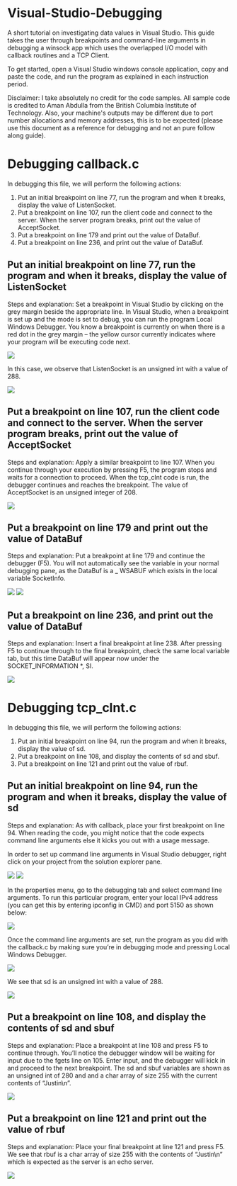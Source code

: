 # Visual-Studio-Debugging
A short tutorial on investigating data values in Visual Studio. This guide takes the user through breakpoints and command-line arguments in debugging a winsock app which uses the overlapped I/O model with callback routines and a TCP Client.

To get started, open a Visual Studio windows console application, copy and paste the code, and run the program as explained in each instruction period.

Disclaimer: I take absolutely no credit for the code samples. All sample code is credited to Aman Abdulla from the British Columbia Institute of Technology. Also, your machine's outputs may be different due to port number allocations and memory addresses, this is to be expected (please use this document as a reference for debugging and not an pure follow along guide).

# Debugging callback.c

In debugging this file, we will perform the following actions:

1. Put an initial breakpoint on line 77, run the program and when it breaks, display the value of ListenSocket.
2. Put a breakpoint on line 107, run the client code and connect to the server. When the server program breaks, print out the value of AcceptSocket.
3. Put a breakpoint on line 179 and print out the value of DataBuf.
4. Put a breakpoint on line 236, and print out the value of DataBuf.

## Put an initial breakpoint on line 77, run the program and when it breaks, display the value of ListenSocket

Steps and explanation: Set a breakpoint in Visual Studio by clicking on the grey margin beside the appropriate line. In Visual Studio, when a breakpoint is set up and the mode is set to debug, you can run the program Local Windows Debugger. You know a breakpoint is currently on when there is a red dot in the grey margin – the yellow cursor currently indicates where your program will be executing code next.

![](/Images/1.png)

In this case, we observe that ListenSocket is an unsigned int with a value of 288.

![](/Images/2.png)

## Put a breakpoint on line 107, run the client code and connect to the server. When the server program breaks, print out the value of AcceptSocket

Steps and explanation: Apply a similar breakpoint to line 107. When you continue through your execution by pressing F5, the program stops and waits for a connection to proceed. When the tcp_clnt code is run, the debugger continues and reaches the breakpoint.
The value of AcceptSocket is an unsigned integer of 208.

![](/Images/3.png)

## Put a breakpoint on line 179 and print out the value of DataBuf

Steps and explanation: Put a breakpoint at line 179 and continue the debugger (F5). You will not automatically see the variable in your normal debugging pane, as the DataBuf is a _ WSABUF which exists in the local variable SocketInfo.

![](/Images/4.png)
![](/Images/5.png)

## Put a breakpoint on line 236, and print out the value of DataBuf

Steps and explanation: Insert a final breakpoint at line 238. After pressing F5 to continue through to the final breakpoint, check the same local variable tab, but this time DataBuf will appear now under the SOCKET_INFORMATION *, SI. 

![](/Images/6.png)



# Debugging tcp_clnt.c

In debugging this file, we will perform the following actions:

1. Put an initial breakpoint on line 94, run the program and when it breaks, display the value of sd.
2. Put a breakpoint on line 108, and display the contents of sd and sbuf.
3. Put a breakpoint on line 121 and print out the value of rbuf.

## Put an initial breakpoint on line 94, run the program and when it breaks, display the value of sd

Steps and explanation: As with callback, place your first breakpoint on line 94. When reading the code, you might notice that the code expects command line arguments else it kicks you out with a usage message.

In order to set up command line arguments in Visual Studio debugger, right click on your project from the solution explorer pane.

![](/Images/7.png) ![](Images/8.png)

In the properties menu, go to the debugging tab and select command line arguments. To run this particular program, enter your local IPv4 address (you can get this by entering ipconfig in CMD) and port 5150 as shown below:

![](/Images/9)

Once the command line arguments are set, run the program as you did with the callback.c by making sure you’re in debugging mode and pressing Local Windows Debugger.

![](/Images/1.png)

We see that sd is an unsigned int with a value of 288.

![](Images/10.png)

## Put a breakpoint on line 108, and display the contents of sd and sbuf

Steps and explanation: Place a breakpoint at line 108 and press F5 to continue through. You’ll notice the debugger window will be waiting for input due to the fgets line on 105. Enter input, and the debugger will kick in and proceed to the next breakpoint.
The sd and sbuf variables are shown as an unsigned int of 280 and and a char array of size 255 with the current contents of “Justin\n”.

![](/Images/11.png)

## Put a breakpoint on line 121 and print out the value of rbuf

Steps and explanation: Place your final breakpoint at line 121 and press F5. We see that rbuf is a char array of size 255 with the contents of “Justin\n” which is expected as the server is an echo server.

![](/Images/12.png)
